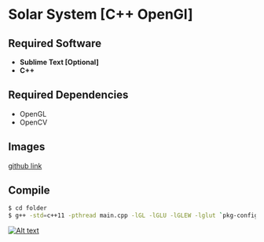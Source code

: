 # Solar System [C++ OpenGl]

## Required Software 
 * **Sublime Text [Optional]**
 * **C++**

## Required Dependencies
 * OpenGL
 * OpenCV

## Images
 [github link](https://github.com/Sectah/Solar-system) 

## Compile
```sh
$ cd folder
$ g++ -std=c++11 -pthread main.cpp -lGL -lGLU -lGLEW -lglut `pkg-config --cflags --libs opencv`
```

[![Alt text](https://img.youtube.com/vi/XiULaVG2m6s/0.jpg)](https://www.youtube.com/watch?v=XiULaVG2m6s)
